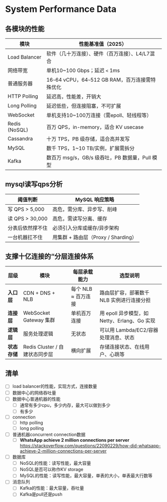 # System Performance Data

## 各模块的性能

| 模块          | 性能基准值（2025）                                |
| ------------- | ------------------------------------------------- |
| Load Balancer | 软件（几十万连接）、硬件（百万连接）、L4/L7混合   |
| 网络带宽      | 单机10~100 Gbps；延迟 `<` 1ms                     |
| 普通服务器    | 16`~`64 vCPU，64`~`512 GB RAM，百万连接需特殊优化 |
| HTTP Polling  | 延迟高，性能差，开销大                            |
| Long Polling  | 延迟低些，但连接阻塞，不可扩展                    |
| WebSocket     | 单机支持10~100万连接（需epoll、轻线程等）         |
| Redis (NoSQL) | 百万 QPS，in-memory，适合 KV usecase              |
| Cassandra     | 十万 TPS，PB 级存储，适合高并发写                 |
| MySQL         | 数千 TPS，1~10 TB/实例，扩展需拆分                |
| Kafka         | 数百万 msg/s，GB/s 级吞吐，PB 数据量，Pull 模型   |

## mysql读写qps分析

| 阈值判断         | MySQL 响应策略                      |
| ---------------- | ----------------------------------- |
| 写 QPS > 5,000   | 高危，需分库、异步写、削峰          |
| 读 QPS > 30,000  | 高危，需读写分离、缓存              |
| 分表后依然撑不住 | 必须引入分库或缓存/异步架构         |
| 一台机器扛不住   | 用集群 + 路由层（Proxy / Sharding） |

## 支撑十亿连接的“分层连接体系

| 层级         | 模块                           | 每层承载能力        | 选型说明                                     |
| ------------ | ------------------------------ | ------------------- | -------------------------------------------- |
| **入口层**   | CDN + DNS + NLB                | 每个 NLB ≈ 百万连接 | 路由层扩容，部署数千 NLB 实例进行连接分担    |
| **连接层**   | WebSocket Gateway 集群         | 单机百万连接        | 用 epoll 异步模型，如 Netty、Erlang、Go 实现 |
| **逻辑层**   | 服务处理逻辑                   | 无状态              | 可以用 Lambda/EC2/容器处理消息、状态         |
| **状态存储** | Redis Cluster / 自建状态同步层 | 横向扩展            | 存储连接状态、在线用户、心跳等               |

## 清单

- [ ] load balancer的性能，实现方式，连接数量
- [ ] 数据中心的网络吞吐量
- [ ] 数据中心普通机器的性能
    - [ ] 通常有多少cpu，多少内存，最大可以做到多少
    - [ ] 有多少
- [ ] connection
    - [ ] http polling
    - [ ] long polling
- [ ] 普通机器concurrent connection数据
    - [ ] **WhatsApp achieve 2 million connections per server** https://stackoverflow.com/questions/22090229/how-did-whatsapp-achieve-2-million-connections-per-server
- [ ] 数据库
    - [ ] NoSQL的性能：读写性能，最大容量
    - [ ] NoSQL是否可以称作KV storage
    - [ ] MySQL的性能：读写性能，最大容量，单表的大小，单表最大行数等
- [ ] 消息队列
    - [ ] Kafka的性能：最大容量，吞吐量
    - [ ] Kafka是pull还是push